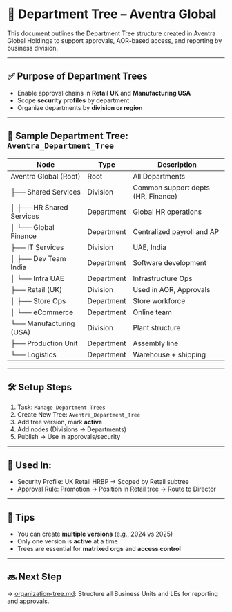 # 🌳 Department Tree – Aventra Global

This document outlines the Department Tree structure created in Aventra Global Holdings to support approvals, AOR-based access, and reporting by business division.

---

## ✅ Purpose of Department Trees

- Enable approval chains in **Retail UK** and **Manufacturing USA**
- Scope **security profiles** by department
- Organize departments by **division or region**

---

## 🏢 Sample Department Tree: `Aventra_Department_Tree`

| Node                         | Type        | Description                              |
|------------------------------|-------------|------------------------------------------|
| Aventra Global (Root)        | Root        | All Departments                          |
| ├── Shared Services          | Division    | Common support depts (HR, Finance)       |
| │   ├── HR Shared Services   | Department  | Global HR operations                     |
| │   └── Global Finance       | Department  | Centralized payroll and AP               |
| ├── IT Services              | Division    | UAE, India                               |
| │   ├── Dev Team India       | Department  | Software development                     |
| │   └── Infra UAE            | Department  | Infrastructure Ops                       |
| ├── Retail (UK)              | Division    | Used in AOR, Approvals                   |
| │   ├── Store Ops            | Department  | Store workforce                          |
| │   └── eCommerce            | Department  | Online team                              |
| └── Manufacturing (USA)      | Division    | Plant structure                          |
    ├── Production Unit        | Department  | Assembly line                            |
    └── Logistics              | Department  | Warehouse + shipping                     |

---

## 🛠️ Setup Steps

1. Task: `Manage Department Trees`
2. Create New Tree: `Aventra_Department_Tree`
3. Add tree version, mark **active**
4. Add nodes (Divisions → Departments)
5. Publish → Use in approvals/security

---

## 🔐 Used In:

- Security Profile: UK Retail HRBP → Scoped by Retail subtree
- Approval Rule: Promotion → Position in Retail tree → Route to Director

---

## 📎 Tips

- You can create **multiple versions** (e.g., 2024 vs 2025)
- Only one version is **active** at a time
- Trees are essential for **matrixed orgs** and **access control**

---

## 🔜 Next Step

→ [organization-tree.md](organization-tree.md): Structure all Business Units and LEs for reporting and approvals.
